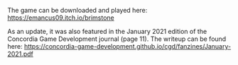 The game can be downloaded and played here: https://emancus09.itch.io/brimstone

As an update, it was also featured in the January 2021 edition of the Concordia Game Development journal (page 11). The writeup can be found here: https://concordia-game-development.github.io/cgd/fanzines/January-2021.pdf
